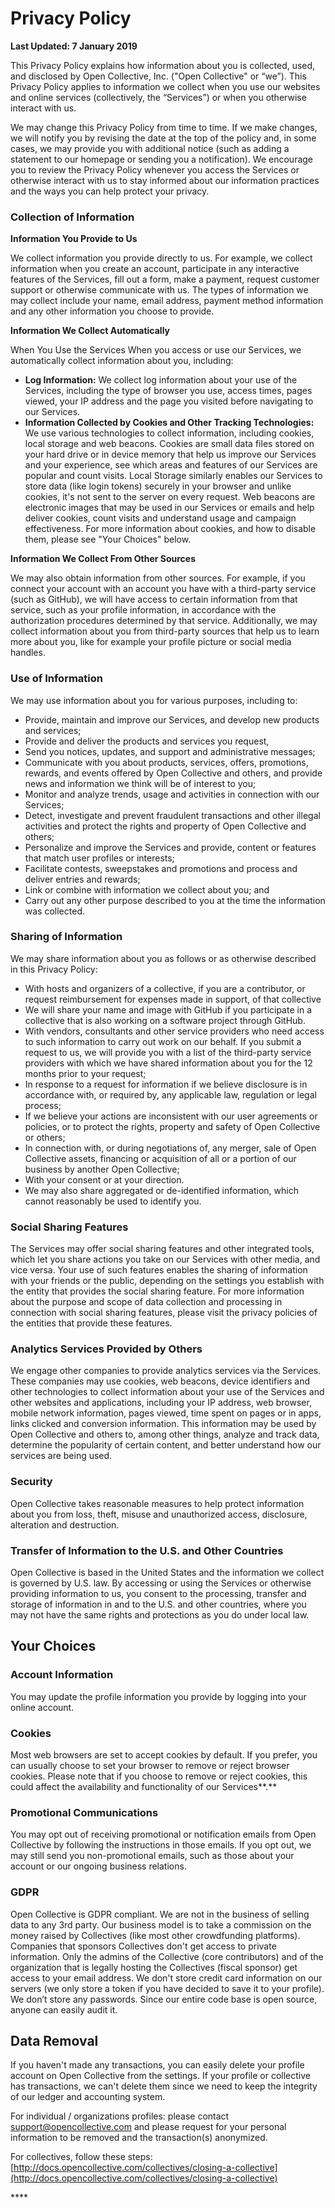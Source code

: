 # Privacy Policy

**Last Updated: 7 January 2019**

This Privacy Policy explains how information about you is collected, used, and disclosed by Open Collective, Inc. \("Open Collective" or “we”\). This Privacy Policy applies to information we collect when you use our websites and online services \(collectively, the “Services”\) or when you otherwise interact with us.

We may change this Privacy Policy from time to time. If we make changes, we will notify you by revising the date at the top of the policy and, in some cases, we may provide you with additional notice \(such as adding a statement to our homepage or sending you a notification\). We encourage you to review the Privacy Policy whenever you access the Services or otherwise interact with us to stay informed about our information practices and the ways you can help protect your privacy.

### Collection of Information

**Information You Provide to Us**

We collect information you provide directly to us. For example, we collect information when you create an account, participate in any interactive features of the Services, fill out a form, make a payment, request customer support or otherwise communicate with us. The types of information we may collect include your name, email address, payment method information and any other information you choose to provide.

**Information We Collect Automatically**

When You Use the Services When you access or use our Services, we automatically collect information about you, including:

* **Log Information:** We collect log information about your use of the Services, including the type of browser you use, access times, pages viewed, your IP address and the page you visited before navigating to our Services.
* **Information Collected by Cookies and Other Tracking Technologies:** We use various technologies to collect information, including cookies, local storage and web beacons. Cookies are small data files stored on your hard drive or in device memory that help us improve our Services and your experience, see which areas and features of our Services are popular and count visits. Local Storage similarly enables our Services to store data \(like login tokens\) securely in your browser and unlike cookies, it's not sent to the server on every request. Web beacons are electronic images that may be used in our Services or emails and help deliver cookies, count visits and understand usage and campaign effectiveness. For more information about cookies, and how to disable them, please see "Your Choices" below.

**Information We Collect From Other Sources**

We may also obtain information from other sources. For example, if you connect your account with an account you have with a third-party service \(such as GitHub\), we will have access to certain information from that service, such as your profile information, in accordance with the authorization procedures determined by that service. Additionally, we may collect information about you from third-party sources that help us to learn more about you, like for example your profile picture or social media handles.

### Use of Information

We may use information about you for various purposes, including to:

* Provide, maintain and improve our Services, and develop new products and services;
* Provide and deliver the products and services you request,
* Send you notices, updates, and support and administrative messages;
* Communicate with you about products, services, offers, promotions, rewards, and events offered by Open Collective and others, and provide news and information we think will be of interest to you;
* Monitor and analyze trends, usage and activities in connection with our Services;
* Detect, investigate and prevent fraudulent transactions and other illegal activities and protect the rights and property of Open Collective and others;
* Personalize and improve the Services and provide, content or features that match user profiles or interests;
* Facilitate contests, sweepstakes and promotions and process and deliver entries and rewards;
* Link or combine with information we collect about you; and
* Carry out any other purpose described to you at the time the information was collected.

### Sharing of Information

We may share information about you as follows or as otherwise described in this Privacy Policy:

* With hosts and organizers of a collective, if you are a contributor, or request reimbursement for expenses made in support, of that collective
* We will share your name and image with GitHub if you participate in a collective that is also working on a software project through GitHub.
* With vendors, consultants and other service providers who need access to such information to carry out work on our behalf. If you submit a request to us, we will provide you with a list of the third-party service providers with which we have shared information about you for the 12 months prior to your request;
* In response to a request for information if we believe disclosure is in accordance with, or required by, any applicable law, regulation or legal process;
* If we believe your actions are inconsistent with our user agreements or policies, or to protect the rights, property and safety of Open Collective or others;
* In connection with, or during negotiations of, any merger, sale of Open Collective assets, financing or acquisition of all or a portion of our business by another Open Collective;
* With your consent or at your direction.
* We may also share aggregated or de-identified information, which cannot reasonably be used to identify you.

### Social Sharing Features

The Services may offer social sharing features and other integrated tools, which let you share actions you take on our Services with other media, and vice versa. Your use of such features enables the sharing of information with your friends or the public, depending on the settings you establish with the entity that provides the social sharing feature. For more information about the purpose and scope of data collection and processing in connection with social sharing features, please visit the privacy policies of the entities that provide these features.

### Analytics Services Provided by Others

We engage other companies to provide analytics services via the Services. These companies may use cookies, web beacons, device identifiers and other technologies to collect information about your use of the Services and other websites and applications, including your IP address, web browser, mobile network information, pages viewed, time spent on pages or in apps, links clicked and conversion information. This information may be used by Open Collective and others to, among other things, analyze and track data, determine the popularity of certain content, and better understand how our services are being used.

### Security

Open Collective takes reasonable measures to help protect information about you from loss, theft, misuse and unauthorized access, disclosure, alteration and destruction.

### Transfer of Information to the U.S. and Other Countries

Open Collective is based in the United States and the information we collect is governed by U.S. law. By accessing or using the Services or otherwise providing information to us, you consent to the processing, transfer and storage of information in and to the U.S. and other countries, where you may not have the same rights and protections as you do under local law.

## Your Choices

### **Account Information**

You may update the profile information you provide by logging into your online account.

### **Cookies**

Most web browsers are set to accept cookies by default. If you prefer, you can usually choose to set your browser to remove or reject browser cookies. Please note that if you choose to remove or reject cookies, this could affect the availability and functionality of our Services**.**

### **Promotional Communications**

You may opt out of receiving promotional or notification emails from Open Collective by following the instructions in those emails. If you opt out, we may still send you non-promotional emails, such as those about your account or our ongoing business relations.

### GDPR

Open Collective is GDPR compliant. We are not in the business of selling data to any 3rd party. Our business model is to take a commission on the money raised by Collectives \(like most other crowdfunding platforms\). Companies that sponsors Collectives don't get access to private information. Only the admins of the Collective \(core contributors\) and of the organization that is legally hosting the Collectives \(fiscal sponsor\) get access to your email address. We don't store credit card information on our servers \(we only store a token if you have decided to save it to your profile\). We don’t store any passwords. Since our entire code base is open source, anyone can easily audit it.

## Data Removal

If you haven't made any transactions, you can easily delete your profile account on Open Collective from the settings. If your profile or collective has transactions, we can't delete them since we need to keep the integrity of our ledger and accounting system.

For individual / organizations profiles: please contact [support@opencollective.com](mailto:support@opencollective.com) and please request for your personal information to be removed and the transaction\(s\) anonymized.

For collectives, follow these steps: [http://docs.opencollective.com/collectives/closing-a-collective](http://docs.opencollective.com/collectives/closing-a-collective)

\*\*\*\*

